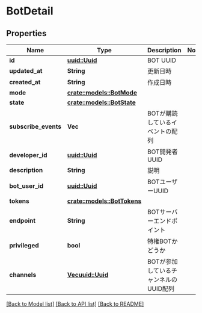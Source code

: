 # BotDetail

## Properties

Name | Type | Description | Notes
------------ | ------------- | ------------- | -------------
**id** | [**uuid::Uuid**](uuid::Uuid.md) | BOT UUID | 
**updated_at** | **String** | 更新日時 | 
**created_at** | **String** | 作成日時 | 
**mode** | [**crate::models::BotMode**](BotMode.md) |  | 
**state** | [**crate::models::BotState**](BotState.md) |  | 
**subscribe_events** | **Vec<String>** | BOTが購読しているイベントの配列 | 
**developer_id** | [**uuid::Uuid**](uuid::Uuid.md) | BOT開発者UUID | 
**description** | **String** | 説明 | 
**bot_user_id** | [**uuid::Uuid**](uuid::Uuid.md) | BOTユーザーUUID | 
**tokens** | [**crate::models::BotTokens**](BotTokens.md) |  | 
**endpoint** | **String** | BOTサーバーエンドポイント | 
**privileged** | **bool** | 特権BOTかどうか | 
**channels** | [**Vec<uuid::Uuid>**](uuid::Uuid.md) | BOTが参加しているチャンネルのUUID配列 | 

[[Back to Model list]](../README.md#documentation-for-models) [[Back to API list]](../README.md#documentation-for-api-endpoints) [[Back to README]](../README.md)


